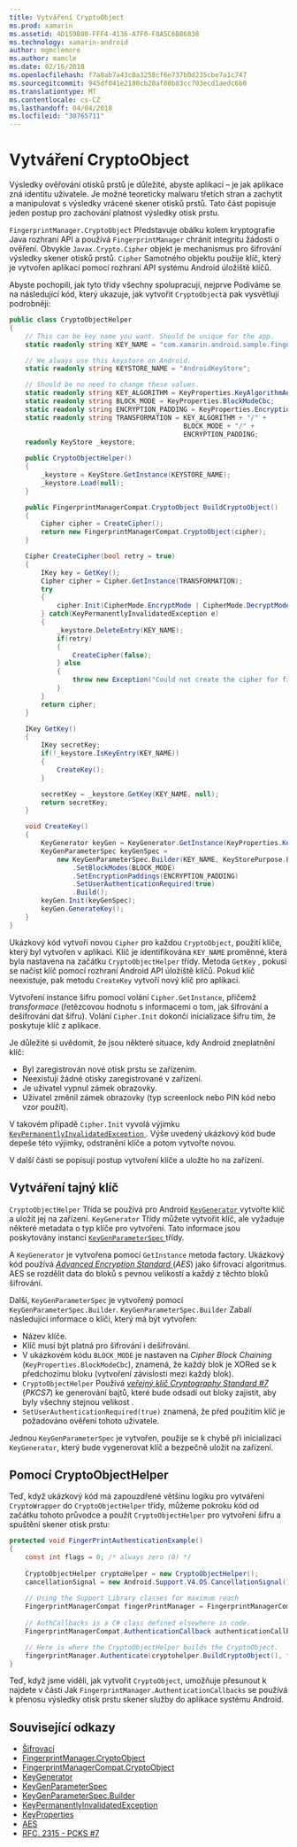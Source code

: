 ```yaml
---
title: Vytváření CryptoObject
ms.prod: xamarin
ms.assetid: 4D159B80-FFF4-4136-A7F0-F8A5C6B86838
ms.technology: xamarin-android
author: mgmclemore
ms.author: mamcle
ms.date: 02/16/2018
ms.openlocfilehash: f7a8ab7a43c0a3258cf6e737b0d235cbe7a1c747
ms.sourcegitcommit: 945df041e2180cb20af08b83cc703ecd1aedc6b0
ms.translationtype: MT
ms.contentlocale: cs-CZ
ms.lasthandoff: 04/04/2018
ms.locfileid: "30765711"
---
```

# <a name="creating-a-cryptoobject"></a>Vytváření CryptoObject

Výsledky ověřování otisků prstů je důležité, abyste aplikaci &ndash; je jak aplikace zná identitu uživatele. Je možné teoreticky malwaru třetích stran a zachytit a manipulovat s výsledky vrácené skener otisků prstů. Tato část popisuje jeden postup pro zachování platnost výsledky otisk prstu. 

`FingerprintManager.CryptoObject` Představuje obálku kolem kryptografie Java rozhraní API a používá `FingerprintManager` chránit integritu žádosti o ověření. Obvykle `Javax.Crypto.Cipher` objekt je mechanismus pro šifrování výsledky skener otisků prstů. `Cipher` Samotného objektu použije klíč, který je vytvořen aplikací pomocí rozhraní API systému Android úložiště klíčů.

Abyste pochopili, jak tyto třídy všechny spolupracují, nejprve Podíváme se na následující kód, který ukazuje, jak vytvořit `CryptoObject`a pak vysvětlují podrobněji:

```csharp
public class CryptoObjectHelper
{
    // This can be key name you want. Should be unique for the app.
    static readonly string KEY_NAME = "com.xamarin.android.sample.fingerprint_authentication_key";

    // We always use this keystore on Android.
    static readonly string KEYSTORE_NAME = "AndroidKeyStore";

    // Should be no need to change these values.
    static readonly string KEY_ALGORITHM = KeyProperties.KeyAlgorithmAes;
    static readonly string BLOCK_MODE = KeyProperties.BlockModeCbc;
    static readonly string ENCRYPTION_PADDING = KeyProperties.EncryptionPaddingPkcs7;
    static readonly string TRANSFORMATION = KEY_ALGORITHM + "/" +
                                            BLOCK_MODE + "/" +
                                            ENCRYPTION_PADDING;
    readonly KeyStore _keystore;

    public CryptoObjectHelper()
    {
        _keystore = KeyStore.GetInstance(KEYSTORE_NAME);
        _keystore.Load(null);
    }

    public FingerprintManagerCompat.CryptoObject BuildCryptoObject()
    {
        Cipher cipher = CreateCipher();
        return new FingerprintManagerCompat.CryptoObject(cipher);
    }

    Cipher CreateCipher(bool retry = true)
    {
        IKey key = GetKey();
        Cipher cipher = Cipher.GetInstance(TRANSFORMATION);
        try
        {
            cipher.Init(CipherMode.EncryptMode | CipherMode.DecryptMode, key);
        } catch(KeyPermanentlyInvalidatedException e)
        {
            _keystore.DeleteEntry(KEY_NAME);
            if(retry)
            {
                CreateCipher(false);
            } else
            {
                throw new Exception("Could not create the cipher for fingerprint authentication.", e);
            }
        }
        return cipher;
    }

    IKey GetKey()
    {
        IKey secretKey;
        if(!_keystore.IsKeyEntry(KEY_NAME))
        {
            CreateKey();
        }

        secretKey = _keystore.GetKey(KEY_NAME, null);
        return secretKey;
    }

    void CreateKey()
    {
        KeyGenerator keyGen = KeyGenerator.GetInstance(KeyProperties.KeyAlgorithmAes, KEYSTORE_NAME);
        KeyGenParameterSpec keyGenSpec =
            new KeyGenParameterSpec.Builder(KEY_NAME, KeyStorePurpose.Encrypt | KeyStorePurpose.Decrypt)
                .SetBlockModes(BLOCK_MODE)
                .SetEncryptionPaddings(ENCRYPTION_PADDING)
                .SetUserAuthenticationRequired(true)
                .Build();
        keyGen.Init(keyGenSpec);
        keyGen.GenerateKey();
    }
}
```

Ukázkový kód vytvoří novou `Cipher` pro každou `CryptoObject`, použití klíče, který byl vytvořen v aplikaci. Klíč je identifikována `KEY_NAME` proměnné, která byla nastavena na začátku `CryptoObjectHelper` třídy. Metoda `GetKey` , pokusí se načíst klíč pomocí rozhraní Android API úložiště klíčů. Pokud klíč neexistuje, pak metodu `CreateKey` vytvoří nový klíč pro aplikaci.

Vytvoření instance šifru pomocí volání `Cipher.GetInstance`, přičemž _transformace_ (řetězcovou hodnotu s informacemi o tom, jak šifrování a dešifrování dat šifru). Volání `Cipher.Init` dokončí inicializace šifru tím, že poskytuje klíč z aplikace. 

Je důležité si uvědomit, že jsou některé situace, kdy Android zneplatnění klíč: 

* Byl zaregistrován nové otisk prstu se zařízením.
* Neexistují žádné otisky zaregistrované v zařízení.
* Je uživatel vypnul zámek obrazovky.
* Uživatel změnil zámek obrazovky (typ screenlock nebo PIN kód nebo vzor použít).

V takovém případě `Cipher.Init` vyvolá výjimku [ `KeyPermanentlyInvalidatedException` ](http://developer.android.com/reference/android/security/keystore/KeyPermanentlyInvalidatedException.html). Výše uvedený ukázkový kód bude depeše této výjimky, odstranění klíče a potom vytvořte novou.

V další části se popisují postup vytvoření klíče a uložte ho na zařízení.

## <a name="creating-a-secret-key"></a>Vytváření tajný klíč

`CryptoObjectHelper` Třída se používá pro Android [ `KeyGenerator` ](https://developer.xamarin.com/api/type/Javax.Crypto.KeyGenerator/) vytvořte klíč a uložit jej na zařízení. `KeyGenerator` Třídy můžete vytvořit klíč, ale vyžaduje některé metadata o typ klíče pro vytvoření. Tato informace jsou poskytovány instanci [ `KeyGenParameterSpec` ](http://developer.android.com/reference/android/security/keystore/KeyGenParameterSpec.html) třídy. 

A `KeyGenerator` je vytvořena pomocí `GetInstance` metoda factory. Ukázkový kód používá [ _Advanced Encryption Standard_ ](https://en.wikipedia.org/wiki/Advanced_Encryption_Standard) (_AES_) jako šifrovací algoritmus. AES se rozdělit data do bloků s pevnou velikostí a každý z těchto bloků šifrování.

Další, `KeyGenParameterSpec` je vytvořený pomocí `KeyGenParameterSpec.Builder`. `KeyGenParameterSpec.Builder` Zabalí následující informace o klíči, který má být vytvořen:

* Název klíče.
* Klíč musí být platná pro šifrování i dešifrování.
* V ukázkovém kódu `BLOCK_MODE` je nastaven na _Cipher Block Chaining_ (`KeyProperties.BlockModeCbc`), znamená, že každý blok je XORed se k předchozímu bloku (vytvoření závislosti mezi každý blok). 
* `CryptoObjectHelper` Používá [ _veřejný klíč Cryptography Standard #7_ ](https://tools.ietf.org/html/rfc2315) (_PKCS7_) ke generování bajtů, které bude odsadí out bloky zajistit, aby byly všechny stejnou velikost .
* `SetUserAuthenticationRequired(true)` znamená, že před použitím klíč je požadováno ověření tohoto uživatele.

Jednou `KeyGenParameterSpec` je vytvořen, použije se k chybě při inicializaci `KeyGenerator`, který bude vygenerovat klíč a bezpečně uložit na zařízení. 

## <a name="using-the-cryptoobjecthelper"></a>Pomocí CryptoObjectHelper

Teď, když ukázkový kód má zapouzdřené většinu logiku pro vytváření `CryptoWrapper` do `CryptoObjectHelper` třídy, můžeme pokroku kód od začátku tohoto průvodce a použít `CryptoObjectHelper` pro vytvoření šifru a spuštění skener otisk prstu: 

```csharp
protected void FingerPrintAuthenticationExample()
{
    const int flags = 0; /* always zero (0) */
    
    CryptoObjectHelper cryptoHelper = new CryptoObjectHelper();
    cancellationSignal = new Android.Support.V4.OS.CancellationSignal();
    
    // Using the Support Library classes for maximum reach
    FingerprintManagerCompat fingerPrintManager = FingerprintManagerCompat.From(this);
    
    // AuthCallbacks is a C# class defined elsewhere in code.
    FingerprintManagerCompat.AuthenticationCallback authenticationCallback = new MyAuthCallbackSample(this);

    // Here is where the CryptoObjectHelper builds the CryptoObject. 
    fingerprintManager.Authenticate(cryptohelper.BuildCryptoObject(), flags, cancellationSignal, authenticationCallback, null);
}
```

Teď, když jsme viděli, jak vytvořit `CryptoObject`, umožňuje přesunout k najdete v části Jak `FingerprintManager.AuthenticationCallbacks` se používá k přenosu výsledky otisk prstu skener služby do aplikace systému Android.



## <a name="related-links"></a>Související odkazy

- [Šifrovací](https://developer.xamarin.com/api/type/Javax.Crypto.Cipher/)
- [FingerprintManager.CryptoObject](http://developer.android.com/reference/android/hardware/fingerprint/FingerprintManager.CryptoObject.html)
- [FingerprintManagerCompat.CryptoObject](http://developer.android.com/reference/android/support/v4/hardware/fingerprint/FingerprintManagerCompat.CryptoObject.html)
- [KeyGenerator](https://developer.xamarin.com/api/type/Javax.Crypto.KeyGenerator/)
- [KeyGenParameterSpec](http://developer.android.com/reference/android/security/keystore/KeyGenParameterSpec.html)
- [KeyGenParameterSpec.Builder](http://developer.android.com/reference/android/security/keystore/KeyGenParameterSpec.Builder.html)
- [KeyPermanentlyInvalidatedException](http://developer.android.com/reference/android/security/keystore/KeyPermanentlyInvalidatedException.html)
- [KeyProperties](http://developer.android.com/reference/android/security/keystore/KeyProperties.html)
- [AES](https://en.wikipedia.org/wiki/Advanced_Encryption_Standard)
- [RFC. 2315 - PCKS #7](https://tools.ietf.org/html/rfc2315)
